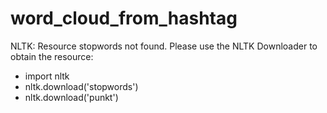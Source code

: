 # word_cloud_from_hashtag


NLTK:
Resource stopwords not found.
Please use the NLTK Downloader to obtain the resource:

+ import nltk
+ nltk.download('stopwords')
+ nltk.download('punkt')
